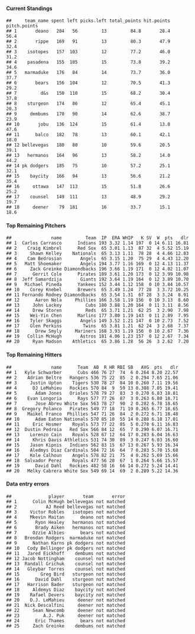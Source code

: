 #### Current Standings

    ##     team_name spent left picks.left total_points hit.points pitch.points
    ## 1       deano   204   56         13         84.8       28.4         56.4
    ## 2       rippe   169   91         13         80.3       47.9         32.4
    ## 3    isotopes   157  103         12         77.2       46.0         31.2
    ## 4    pasadena   155  105         15         73.8       39.2         34.6
    ## 5   marmaduke   176   84         14         73.7       36.0         37.7
    ## 6       bears   156  104         12         70.5       41.3         29.2
    ## 7         d&s   150  110         15         68.2       30.4         37.8
    ## 8    sturgeon   174   86         12         65.4       45.1         20.3
    ## 9     dembums   170   90         14         62.6       38.7         23.9
    ## 10       jobu   136  124         15         61.4       13.8         47.6
    ## 11      balco   182   78         13         60.1       42.1         18.0
    ## 12 bellevegas   180   80         10         59.6       20.5         39.1
    ## 13   hermanos   164   96         13         58.2       14.0         44.2
    ## 14 pk dodgers   185   75         10         57.2       25.1         32.1
    ## 15    baycity   166   94         13         56.6       21.2         35.4
    ## 16     ottawa   147  113         15         51.8       26.6         25.2
    ## 17    counsel   149  111         13         48.9       29.2         19.7
    ## 18     deener    79  181         16         33.7       15.1         18.6

#### Top Remaining Pitchers

    ##               name         Team  IP  ERA WHIP   K SV  W  pts   dlr
    ## 1  Carlos Carrasco      Indians 193 3.32 1.14 197  0 14 6.11 16.81
    ## 2    Craig Kimbrel      Red Sox  65 3.01 1.13  87 32  4 5.52 15.19
    ## 3     Shawn Kelley    Nationals  65 3.13 1.11  78 28  4 4.66 12.83
    ## 4    Cam Bedrosian       Angels  65 3.15 1.20  75 29  4 4.43 12.20
    ## 5   Matt Shoemaker       Angels 194 3.77 1.16 169  0 12 4.13 11.37
    ## 6     Zack Greinke Diamondbacks 196 3.66 1.19 171  0 12 4.02 11.07
    ## 7      Gerrit Cole      Pirates 189 3.61 1.20 173  0 12 3.99 10.98
    ## 8  Jeff Samardzija       Giants 192 3.64 1.19 164  0 12 3.89 10.70
    ## 9   Michael Pineda      Yankees 152 3.44 1.12 158  0 10 3.84 10.57
    ## 10    Corey Knebel      Brewers  65 3.49 1.24  77 28  3 3.72 10.25
    ## 11 Fernando Rodney Diamondbacks  65 3.54 1.31  67 28  3 3.24  8.91
    ## 12      Aaron Nola     Phillies 166 3.58 1.19 156  0 10 3.13  8.60
    ## 13     John Lackey         Cubs 180 3.88 1.20 164  0 11 3.11  8.56
    ## 14     Drew Storen         Reds  65 3.71 1.21  62 25  3 2.90  7.98
    ## 15    Wei-Yin Chen      Marlins 177 3.80 1.19 143  0 11 2.89  7.95
    ## 16    Tyler Skaggs       Angels 149 3.52 1.21 147  0 10 2.73  7.52
    ## 17    Glen Perkins        Twins  65 3.81 1.21  62 24  3 2.68  7.37
    ## 18      Drew Smyly     Mariners 168 3.93 1.19 156  0 10 2.67  7.36
    ## 19   Collin McHugh       Astros 181 4.06 1.23 157  0 12 2.67  7.34
    ## 20     Ryan Madson    Athletics  65 3.86 1.28  56 26  3 2.62  7.20

#### Top Remaining Hitters

    ##               name      Team  AB  R HR RBI SB   AVG  pts   dlr
    ## 1   Kyle Schwarber      Cubs 466 76 27  74  6 0.264 8.20 22.57
    ## 2    Adrian Beltre   Rangers 536 75 22  85  2 0.294 7.65 21.06
    ## 3     Justin Upton    Tigers 530 78 27  84 10 0.260 7.11 19.56
    ## 4      DJ LeMahieu   Rockies 570 84  9  59 13 0.308 7.05 19.41
    ## 5       Adam Jones   Orioles 578 79 27  83  3 0.270 6.83 18.81
    ## 6    Evan Longoria      Rays 577 77 26  87  3 0.263 6.80 18.71
    ## 7       Jose Abreu White Sox 563 78 27  90  2 0.282 6.78 18.65
    ## 8  Gregory Polanco   Pirates 549 77 18  71 19 0.265 6.77 18.65
    ## 9    Maikel Franco  Phillies 547 71 26  84  2 0.272 6.71 18.48
    ## 10      Adam Eaton Nationals 570 85 10  55 14 0.288 6.18 17.01
    ## 11     Eric Hosmer    Royals 573 77 22  85  5 0.278 6.11 16.83
    ## 12  Dustin Pedroia   Red Sox 566 84 12  65  7 0.290 6.07 16.71
    ## 13    Lorenzo Cain    Royals 528 67 12  64 17 0.283 6.04 16.63
    ## 14     Khris Davis Athletics 531 74 30  89  3 0.247 6.03 16.60
    ## 15    Jason Kipnis   Indians 562 83 15  67 13 0.267 5.93 16.34
    ## 16    Aledmys Diaz Cardinals 504 72 16  64  7 0.283 5.70 15.68
    ## 17    Kole Calhoun    Angels 578 82 21  75  4 0.262 5.69 15.66
    ## 18  Salvador Perez    Royals 477 56 20  67  1 0.264 5.66 15.57
    ## 19      David Dahl   Rockies 482 58 16  66 14 0.272 5.24 14.41
    ## 20   Melky Cabrera White Sox 549 69 14  69  2 0.289 5.22 14.36

#### Data entry errors

    ##              player       team       error
    ## 1      Colin McHugh bellevegas not matched
    ## 2           AJ Reed bellevegas not matched
    ## 3     Victor Robles   isotopes not matched
    ## 4     Mkevin Maitan      deano not matched
    ## 5       Ryon Healey   hermanos not matched
    ## 6       Brady Aiken   hermanos not matched
    ## 7      Ozzie Albies      bears not matched
    ## 8   Brendan Rodgers  marmaduke not matched
    ## 9      Nathan Karns pk dodgers not matched
    ## 10   Cody Bellinger pk dodgers not matched
    ## 11   Jared Eickhoff    dembums not matched
    ## 12 Jacob Nottingham    counsel not matched
    ## 13  Randall Grichuk    counsel not matched
    ## 14   Gleybar Torres    counsel not matched
    ## 15        Greg Bird   sturgeon not matched
    ## 16      David Dahl    sturgeon not matched
    ## 17   Harrison Bader   sturgeon not matched
    ## 18     Aldemys Diaz    baycity not matched
    ## 19    Rafael Devers    baycity not matched
    ## 20    D.J. LeMahieu     deener not matched
    ## 21  Nick Descalfini     deener not matched
    ## 22     Sean Newcomb     deener not matched
    ## 23         A.J. Puk     deener not matched
    ## 24      Eric Thames      bears not matched
    ## 25     Zach Greinke    dembums not matched
